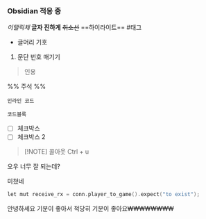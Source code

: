 ### Obsidian 적응 중
*이탤릭체*
**글자 진하게**
~~취소선~~
==하이라이트==
#태그
- 글머리 기호
1. 문단 번호 매기기
> 인용

%% 주석 %%

`인라인 코드`
```
코드블록
```

- [ ] 체크박스
- [ ] 체크박스 2

> [!NOTE] 콜아웃 
> Ctrl + u

오우 너무 잘 되는데?

미쳤네


```c++
let mut receive_rx = conn.player_to_game().expect("to exist");
```


안녕하세요 기분이 좋아서 적당히 기분이 좋아요₩₩₩₩₩₩₩₩  